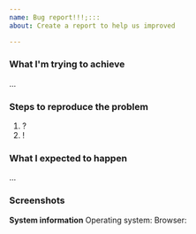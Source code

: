 ```yaml
---
name: Bug report!!!;:::
about: Create a report to help us improved

---
```


### What I'm trying to achieve
…

### Steps to reproduce the problem
1. ?
2. !

### What I expected to happen
…

### Screenshots
<!-- If applicable, add screenshots to help explain your problem. -->

**System information**
Operating system: 
Browser:
